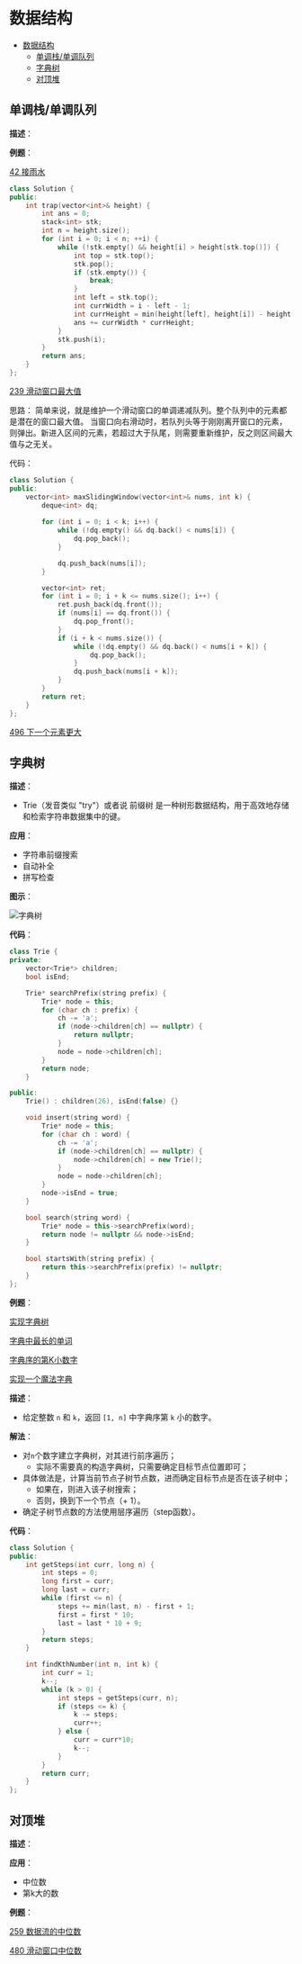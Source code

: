 # 数据结构

- [数据结构](#数据结构)
  - [单调栈/单调队列](#单调栈单调队列)
  - [字典树](#字典树)
  - [对顶堆](#对顶堆)

## 单调栈/单调队列

**描述**：

**例题**：

[42 接雨水](https://leetcode.cn/problems/trapping-rain-water/description/)

``` c++
class Solution {
public:
    int trap(vector<int>& height) {
        int ans = 0;
        stack<int> stk;
        int n = height.size();
        for (int i = 0; i < n; ++i) {
            while (!stk.empty() && height[i] > height[stk.top()]) {
                int top = stk.top();
                stk.pop();
                if (stk.empty()) {
                    break;
                }
                int left = stk.top();
                int currWidth = i - left - 1;
                int currHeight = min(height[left], height[i]) - height[top];
                ans += currWidth * currHeight;
            }
            stk.push(i);
        }
        return ans;
    }
};
```

[239 滑动窗口最大值](https://leetcode.cn/problems/sliding-window-maximum/description/)

思路：
    简单来说，就是维护一个滑动窗口的单调递减队列。整个队列中的元素都是潜在的窗口最大值。
    当窗口向右滑动时，若队列头等于刚刚离开窗口的元素，则弹出。新进入区间的元素，若超过大于队尾，则需要重新维护，反之则区间最大值与之无关。

代码：

``` c++
class Solution {
public:
    vector<int> maxSlidingWindow(vector<int>& nums, int k) {
        deque<int> dq;
        
        for (int i = 0; i < k; i++) {
            while (!dq.empty() && dq.back() < nums[i]) {
                dq.pop_back();
            }

            dq.push_back(nums[i]);
        }

        vector<int> ret;
        for (int i = 0; i + k <= nums.size(); i++) {
            ret.push_back(dq.front());
            if (nums[i] == dq.front()) {
                dq.pop_front();
            }
            if (i + k < nums.size()) {
                while (!dq.empty() && dq.back() < nums[i + k]) {
                    dq.pop_back();
                }
                dq.push_back(nums[i + k]);
            }
        }
        return ret;
    }
};
```

[496 下一个元素更大](https://leetcode.cn/problems/next-greater-element-i/)

## 字典树

**描述**：

- Trie（发音类似 "try"）或者说 前缀树 是一种树形数据结构，用于高效地存储和检索字符串数据集中的键。

**应用**：

- 字符串前缀搜索
- 自动补全
- 拼写检查

**图示**：

![字典树](../../img/algorithm_tire.png)

**代码**：

``` c++
class Trie {
private:
    vector<Trie*> children;
    bool isEnd;

    Trie* searchPrefix(string prefix) {
        Trie* node = this;
        for (char ch : prefix) {
            ch -= 'a';
            if (node->children[ch] == nullptr) {
                return nullptr;
            }
            node = node->children[ch];
        }
        return node;
    }

public:
    Trie() : children(26), isEnd(false) {}

    void insert(string word) {
        Trie* node = this;
        for (char ch : word) {
            ch -= 'a';
            if (node->children[ch] == nullptr) {
                node->children[ch] = new Trie();
            }
            node = node->children[ch];
        }
        node->isEnd = true;
    }

    bool search(string word) {
        Trie* node = this->searchPrefix(word);
        return node != nullptr && node->isEnd;
    }

    bool startsWith(string prefix) {
        return this->searchPrefix(prefix) != nullptr;
    }
};
```

**例题**：

[实现字典树](https://leetcode-cn.com/problems/implement-trie-prefix-tree/)

[字典中最长的单词](https://leetcode-cn.com/problems/longest-word-in-dictionary/)

[字典序的第K小数字](https://leetcode-cn.com/problems/k-th-smallest-in-lexicographical-order/submissions/)

[实现一个魔法字典](https://leetcode.cn/problems/implement-magic-dictionary/)

**描述**：

- 给定整数 `n` 和 `k`，返回 `[1, n]` 中字典序第 `k` 小的数字。

**解法**：

- 对`n`个数字建立字典树，对其进行前序遍历；
  - 实际不需要真的构造字典树，只需要确定目标节点位置即可；
- 具体做法是，计算当前节点子树节点数，进而确定目标节点是否在该子树中；
  - 如果在，则进入该子树搜索；
  - 否则，换到下一个节点（+ 1）。
- 确定子树节点数的方法使用层序遍历（step函数）。

**代码**：

``` c++
class Solution {
public:
    int getSteps(int curr, long n) {
        int steps = 0;
        long first = curr;
        long last = curr;
        while (first <= n) {
            steps += min(last, n) - first + 1;
            first = first * 10;
            last = last * 10 + 9;
        }
        return steps;
    }

    int findKthNumber(int n, int k) {
        int curr = 1;
        k--;
        while (k > 0) {
            int steps = getSteps(curr, n);
            if (steps <= k) {
                k -= steps;
                curr++;
            } else {
                curr = curr*10;
                k--;
            }
        }
        return curr;
    }
};
```

## 对顶堆

**描述**：

**应用**：

- 中位数
- 第k大的数

**例题**：

[259 数据流的中位数](https://leetcode-cn.com/problems/find-median-from-data-stream/)

[480 滑动窗口中位数](https://leetcode.cn/problems/sliding-window-median/)
